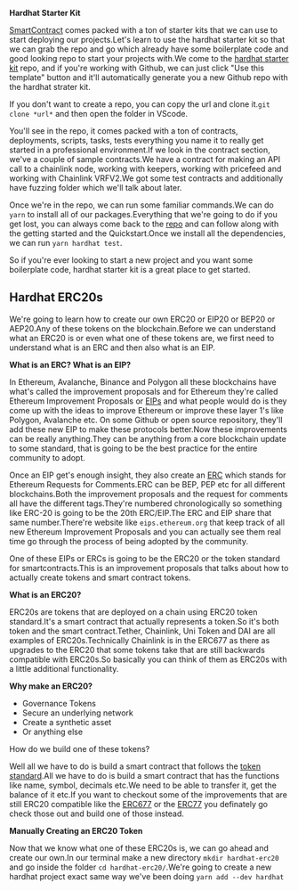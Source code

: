 **Hardhat Starter Kit**

[SmartContract](https://github.com/smartcontractkit) comes packed with a ton of starter kits that we can use to start deploying our projects.Let's learn to use the hardhat starter kit so that we can grab the repo and go which already have some boilerplate code and good looking repo to start your projects with.We come to the [hardhat starter kit](https://github.com/smartcontractkit/hardhat-starter-kit) repo, and if you're working with Github, we can just click "Use this template" button and it'll automatically generate you a new Github repo with the hardhat strater kit.

If you don't want to create a repo, you can copy the url and clone it.`git clone *url*` and then open the folder in VScode.

You'll see in the repo, it comes packed with a ton of contracts, deployments, scripts, tasks, tests everything you name it to really get started in a professional environment.If we look in the contract section, we've a couple of sample contracts.We have a contract for making an API call to a chainlink node, working with keepers, working with pricefeed and working with Chainlink VRFV2.We got some test contracts and additionally have fuzzing folder which we'll talk about later.

Once we're in the repo, we can run some familiar commands.We can do `yarn` to install all of our packages.Everything that we're going to do if you get lost, you can always come back to the [repo](https://github.com/smartcontractkit/hardhat-starter-kit) and can follow along with the getting started and the Quickstart.Once we install all the dependencies, we can run `yarn hardhat test`.

So if you're ever looking to start a new project and you want some boilerplate code, hardhat starter kit is a great place to get started.

## Hardhat ERC20s

We're going to learn how to create our own ERC20 or EIP20 or BEP20 or AEP20.Any of these tokens on the blockchain.Before we can understand what an ERC20 is or even what one of these tokens are, we first need to understand what is an ERC and then also what is an EIP.

**What is an ERC? 
What is an EIP?**

In Ethereum, Avalanche, Binance and Polygon all these blockchains have what's called the improvement proposals and for Ethereum they're called Ethereum Improvement Proposals or [EIPs](https://eips.ethereum.org/EIPS/eip-20) and what people would do is they come up with the ideas to improve Ethereum or improve these layer 1's like Polygon, Avalanche etc. On some Github or open source repository, they'll add these new EIP to make these protocols better.Now these improvements can be really anything.They can be anything from a core blockchain update to some standard, that is going to be the best practice for the entire community to adopt.

Once an EIP get's enough insight, they also create an [ERC](https://github.com/ethereum/EIPs/issues/677) which stands for Ethereum Requests for Comments.ERC can be BEP, PEP etc for all different blockchains.Both the improvement proposals and the request for comments all have the different tags.They're numbered chronologically so something like ERC-20 is going to be the 20th ERC/EIP.The ERC and EIP share that same number.There're website like `eips.ethereum.org` that keep track of all new Ethereum Improvement Proposals and you can actually see them real time go through the process of being adopted by the community.

One of these EIPs or ERCs is going to be the ERC20 or the token standard for smartcontracts.This is an improvement proposals that talks about how to actually create tokens and smart contract tokens.

**What is an ERC20?**

ERC20s are tokens that are deployed on a chain using ERC20 token standard.It's a smart contract that actually represents a token.So it's both token and the smart contract.Tether, Chainlink, Uni Token and DAI are all examples of ERC20s.Technically Chainlink is in the ERC677 as there as upgrades to the ERC20 that some tokens take that are still backwards compatible with ERC20s.So basically you can think of them as ERC20s with a little additional functionality.

**Why make an ERC20?**

- Governance Tokens
- Secure an underlying network
- Create a synthetic asset
- Or anything else

How do we build one of these tokens?

Well all we have to do is build a smart contract that follows the [token standard](https://eips.ethereum.org/EIPS/eip-20).All we have to do is build a smart contract that has the functions like name, symbol, decimals etc.We need to be able to transfer it, get the balance of it etc.If you want to checkout some of the improvements that are still ERC20 compatible like the [ERC677](https://github.com/ethereum/EIPs/issues/677) or the [ERC77](https://eips.ethereum.org/EIPS/eip-777) you definately go check those out and build one of those instead.

**Manually Creating an ERC20 Token**

Now that we know what one of these ERC20s is, we can go ahead and create our own.In our terminal make a new directory `mkdir hardhat-erc20` and go inside the folder `cd hardhat-erc20/`.We're going to create a new hardhat project exact same way we've been doing `yarn add --dev hardhat`


